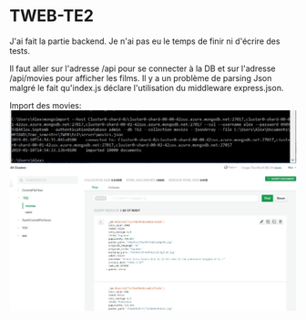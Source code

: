 # TWEB-TE2
J'ai fait la partie backend. Je n'ai pas eu le temps de finir ni d'écrire des tests.

Il faut aller sur l'adresse /api pour se connecter à la DB et sur l'adresse /api/movies pour afficher les films. Il y a un problème de parsing Json malgré le fait qu'index.js déclare l'utilisation du middleware express.json.

Import des movies:
![alt text](img-readme/terminal-doc-import-ok.JPG)
![alt text](img-readme/atlas-doc-import-ok.JPG)
